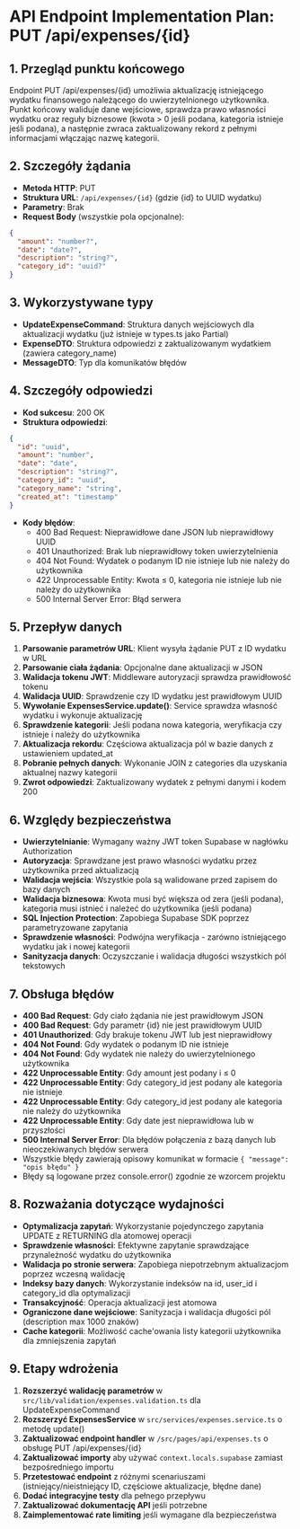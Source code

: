 # API Endpoint Implementation Plan: PUT /api/expenses/{id}

## 1. Przegląd punktu końcowego

Endpoint PUT /api/expenses/{id} umożliwia aktualizację istniejącego wydatku finansowego należącego do uwierzytelnionego użytkownika. Punkt końcowy waliduje dane wejściowe, sprawdza prawo własności wydatku oraz reguły biznesowe (kwota > 0 jeśli podana, kategoria istnieje jeśli podana), a następnie zwraca zaktualizowany rekord z pełnymi informacjami włączając nazwę kategorii.

## 2. Szczegóły żądania

- **Metoda HTTP**: PUT
- **Struktura URL**: `/api/expenses/{id}` (gdzie {id} to UUID wydatku)
- **Parametry**: Brak
- **Request Body** (wszystkie pola opcjonalne):

```json
{
  "amount": "number?",
  "date": "date?",
  "description": "string?",
  "category_id": "uuid?"
}
```

## 3. Wykorzystywane typy

- **UpdateExpenseCommand**: Struktura danych wejściowych dla aktualizacji wydatku (już istnieje w types.ts jako Partial)
- **ExpenseDTO**: Struktura odpowiedzi z zaktualizowanym wydatkiem (zawiera category_name)
- **MessageDTO**: Typ dla komunikatów błędów

## 4. Szczegóły odpowiedzi

- **Kod sukcesu**: 200 OK
- **Struktura odpowiedzi**:

```json
{
  "id": "uuid",
  "amount": "number",
  "date": "date",
  "description": "string?",
  "category_id": "uuid",
  "category_name": "string",
  "created_at": "timestamp"
}
```

- **Kody błędów**:
  - 400 Bad Request: Nieprawidłowe dane JSON lub nieprawidłowy UUID
  - 401 Unauthorized: Brak lub nieprawidłowy token uwierzytelnienia
  - 404 Not Found: Wydatek o podanym ID nie istnieje lub nie należy do użytkownika
  - 422 Unprocessable Entity: Kwota ≤ 0, kategoria nie istnieje lub nie należy do użytkownika
  - 500 Internal Server Error: Błąd serwera

## 5. Przepływ danych

1. **Parsowanie parametrów URL**: Klient wysyła żądanie PUT z ID wydatku w URL
2. **Parsowanie ciała żądania**: Opcjonalne dane aktualizacji w JSON
3. **Walidacja tokenu JWT**: Middleware autoryzacji sprawdza prawidłowość tokenu
4. **Walidacja UUID**: Sprawdzenie czy ID wydatku jest prawidłowym UUID
5. **Wywołanie ExpensesService.update()**: Service sprawdza własność wydatku i wykonuje aktualizację
6. **Sprawdzenie kategorii**: Jeśli podana nowa kategoria, weryfikacja czy istnieje i należy do użytkownika
7. **Aktualizacja rekordu**: Częściowa aktualizacja pól w bazie danych z ustawieniem updated_at
8. **Pobranie pełnych danych**: Wykonanie JOIN z categories dla uzyskania aktualnej nazwy kategorii
9. **Zwrot odpowiedzi**: Zaktualizowany wydatek z pełnymi danymi i kodem 200

## 6. Względy bezpieczeństwa

- **Uwierzytelnianie**: Wymagany ważny JWT token Supabase w nagłówku Authorization
- **Autoryzacja**: Sprawdzane jest prawo własności wydatku przez użytkownika przed aktualizacją
- **Walidacja wejścia**: Wszystkie pola są walidowane przed zapisem do bazy danych
- **Walidacja biznesowa**: Kwota musi być większa od zera (jeśli podana), kategoria musi istnieć i należeć do użytkownika (jeśli podana)
- **SQL Injection Protection**: Zapobiega Supabase SDK poprzez parametryzowane zapytania
- **Sprawdzenie własności**: Podwójna weryfikacja - zarówno istniejącego wydatku jak i nowej kategorii
- **Sanityzacja danych**: Oczyszczanie i walidacja długości wszystkich pól tekstowych

## 7. Obsługa błędów

- **400 Bad Request**: Gdy ciało żądania nie jest prawidłowym JSON
- **400 Bad Request**: Gdy parametr {id} nie jest prawidłowym UUID
- **401 Unauthorized**: Gdy brakuje tokenu JWT lub jest nieprawidłowy
- **404 Not Found**: Gdy wydatek o podanym ID nie istnieje
- **404 Not Found**: Gdy wydatek nie należy do uwierzytelnionego użytkownika
- **422 Unprocessable Entity**: Gdy amount jest podany i ≤ 0
- **422 Unprocessable Entity**: Gdy category_id jest podany ale kategoria nie istnieje
- **422 Unprocessable Entity**: Gdy category_id jest podany ale kategoria nie należy do użytkownika
- **422 Unprocessable Entity**: Gdy date jest nieprawidłowa lub w przyszłości
- **500 Internal Server Error**: Dla błędów połączenia z bazą danych lub nieoczekiwanych błędów serwera
- Wszystkie błędy zawierają opisowy komunikat w formacie `{ "message": "opis błędu" }`
- Błędy są logowane przez console.error() zgodnie ze wzorcem projektu

## 8. Rozważania dotyczące wydajności

- **Optymalizacja zapytań**: Wykorzystanie pojedynczego zapytania UPDATE z RETURNING dla atomowej operacji
- **Sprawdzenie własności**: Efektywne zapytanie sprawdzające przynależność wydatku do użytkownika
- **Walidacja po stronie serwera**: Zapobiega niepotrzebnym aktualizacjom poprzez wczesną walidację
- **Indeksy bazy danych**: Wykorzystanie indeksów na id, user_id i category_id dla optymalizacji
- **Transakcyjność**: Operacja aktualizacji jest atomowa
- **Ograniczone dane wejściowe**: Sanityzacja i walidacja długości pól (description max 1000 znaków)
- **Cache kategorii**: Możliwość cache'owania listy kategorii użytkownika dla zmniejszenia zapytań

## 9. Etapy wdrożenia

1. **Rozszerzyć walidację parametrów** w `src/lib/validation/expenses.validation.ts` dla UpdateExpenseCommand
2. **Rozszerzyć ExpensesService** w `src/services/expenses.service.ts` o metodę update()
3. **Zaktualizować endpoint handler** w `/src/pages/api/expenses.ts` o obsługę PUT /api/expenses/{id}
4. **Zaktualizować importy** aby używać `context.locals.supabase` zamiast bezpośredniego importu
5. **Przetestować endpoint** z różnymi scenariuszami (istniejący/nieistniejący ID, częściowe aktualizacje, błędne dane)
6. **Dodać integracyjne testy** dla pełnego przepływu
7. **Zaktualizować dokumentację API** jeśli potrzebne
8. **Zaimplementować rate limiting** jeśli wymagane dla bezpieczeństwa
